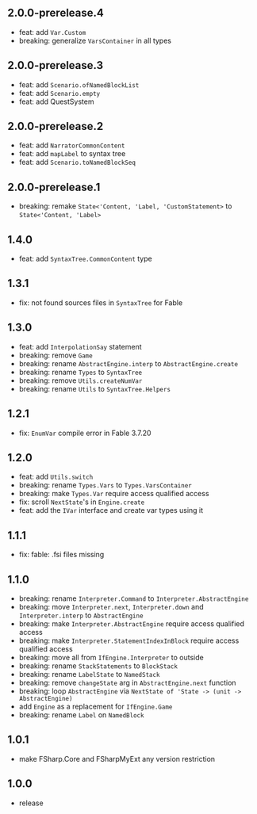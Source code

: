 ## 2.0.0-prerelease.4
* feat: add `Var.Custom`
* breaking: generalize `VarsContainer` in all types

## 2.0.0-prerelease.3
* feat: add `Scenario.ofNamedBlockList`
* feat: add `Scenario.empty`
* feat: add QuestSystem

## 2.0.0-prerelease.2
* feat: add `NarratorCommonContent`
* feat: add `mapLabel` to syntax tree
* feat: add `Scenario.toNamedBlockSeq`

## 2.0.0-prerelease.1
* breaking: remake `State<'Content, 'Label, 'CustomStatement>` to `State<'Content, 'Label>`

## 1.4.0
* feat: add `SyntaxTree.CommonContent` type

## 1.3.1
* fix: not found sources files in `SyntaxTree` for Fable

## 1.3.0
* feat: add `InterpolationSay` statement
* breaking: remove `Game`
* breaking: rename `AbstractEngine.interp` to `AbstractEngine.create`
* breaking: rename `Types` to `SyntaxTree`
* breaking: remove `Utils.createNumVar`
* breaking: rename `Utils` to `SyntaxTree.Helpers`

## 1.2.1
* fix: `EnumVar` compile error in Fable 3.7.20

## 1.2.0
* feat: add `Utils.switch`
* breaking: rename `Types.Vars` to `Types.VarsContainer`
* breaking: make `Types.Var` require access qualified access
* fix: scroll `NextState`'s in `Engine.create`
* feat: add the `IVar` interface and create var types using it

## 1.1.1
* fix: fable: .fsi files missing

## 1.1.0
* breaking: rename `Interpreter.Command` to `Interpreter.AbstractEngine`
* breaking: move `Interpreter.next`, `Interpreter.down` and `Interpreter.interp` to `AbstractEngine`
* breaking: make `Interpreter.AbstractEngine` require access qualified access
* breaking: make `Interpreter.StatementIndexInBlock` require access qualified access
* breaking: move all from `IfEngine.Interpreter` to outside
* breaking: rename `StackStatements` to `BlockStack`
* breaking: rename `LabelState` to `NamedStack`
* breaking: remove `changeState` arg in `AbstractEngine.next` function
* breaking: loop `AbstractEngine` via `NextState of 'State -> (unit -> AbstractEngine)`
* add `Engine` as a replacement for `IfEngine.Game`
* breaking: rename `Label` on `NamedBlock`

## 1.0.1
* make FSharp.Core and FSharpMyExt any version restriction

## 1.0.0
* release
